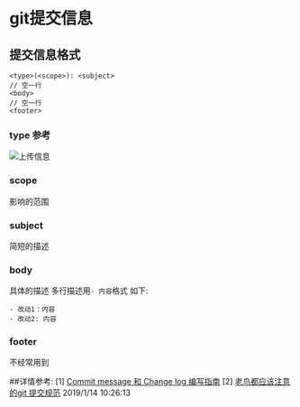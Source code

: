 # git提交信息
## 提交信息格式
```
<type>(<scope>): <subject>
// 空一行
<body>
// 空一行
<footer>
```
### type 参考
![上传信息](https://i.imgur.com/Rs6r9HU.png)
### scope
影响的范围
### subject
简短的描述
### body
具体的描述
多行描述用`- 内容`格式
如下:
```
- 改动1：内容
- 改动2: 内容
```
### footer
不经常用到

##详情参考:
[1] [Commit message 和 Change log 编写指南](http://www.ruanyifeng.com/blog/2016/01/commit_message_change_log.html)
[2] [老鸟都应该注意的git 提交规范](https://www.cnblogs.com/ctaodream/p/6066694.html)
2019/1/14 10:26:13 
